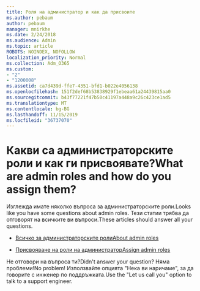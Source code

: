 ```yaml
---
title: Роля на администратор и как да присвоите
ms.author: pebaum
author: pebaum
manager: mnirkhe
ms.date: 2/24/2018
ms.audience: Admin
ms.topic: article
ROBOTS: NOINDEX, NOFOLLOW
localization_priority: Normal
ms.collection: Adm_O365
ms.custom:
- "2"
- "1200008"
ms.assetid: ca7d439d-ffe7-4351-bfd1-b022e4056138
ms.openlocfilehash: 151f2def68b53838929f1ebeaa61a24439815aa0
ms.sourcegitcommit: b43f77221f47b50c41197a448a9c26c423ce1ad5
ms.translationtype: MT
ms.contentlocale: bg-BG
ms.lasthandoff: 11/15/2019
ms.locfileid: "36737070"
---
```

# <a name="what-are-admin-roles-and-how-do-you-assign-them"></a><span data-ttu-id="26f8d-102">Какви са администраторските роли и как ги присвоявате?</span><span class="sxs-lookup"><span data-stu-id="26f8d-102">What are admin roles and how do you assign them?</span></span>

<span data-ttu-id="26f8d-103">Изглежда имате няколко въпроса за администраторските роли.</span><span class="sxs-lookup"><span data-stu-id="26f8d-103">Looks like you have some questions about admin roles.</span></span> <span data-ttu-id="26f8d-104">Тези статии трябва да отговорят на всичките ви въпроси.</span><span class="sxs-lookup"><span data-stu-id="26f8d-104">These articles should answer all your questions.</span></span>
  
- [<span data-ttu-id="26f8d-105">Всичко за администраторските роли</span><span class="sxs-lookup"><span data-stu-id="26f8d-105">About admin roles</span></span>](https://docs.microsoft.com/office365/admin/add-users/about-admin-roles)

- [<span data-ttu-id="26f8d-106">Присвояване на роли на администратор</span><span class="sxs-lookup"><span data-stu-id="26f8d-106">Assign admin roles</span></span>](https://docs.microsoft.com/office365/admin/add-users/assign-admin-roles)

<span data-ttu-id="26f8d-107">Не отговори на въпроса ти?</span><span class="sxs-lookup"><span data-stu-id="26f8d-107">Didn't answer your question?</span></span> <span data-ttu-id="26f8d-108">Няма проблеми!</span><span class="sxs-lookup"><span data-stu-id="26f8d-108">No problem!</span></span> <span data-ttu-id="26f8d-109">Използвайте опцията "Нека ви наричаме", за да говорите с инженер по поддръжката.</span><span class="sxs-lookup"><span data-stu-id="26f8d-109">Use the "Let us call you" option to talk to a support engineer.</span></span>
  